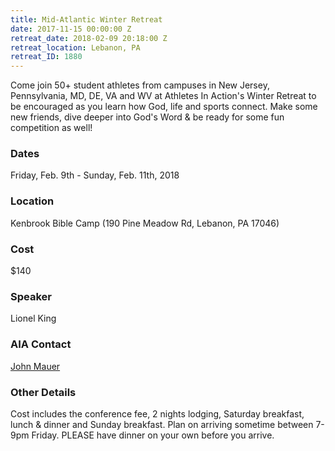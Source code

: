 ```yaml
---
title: Mid-Atlantic Winter Retreat
date: 2017-11-15 00:00:00 Z
retreat_date: 2018-02-09 20:18:00 Z
retreat_location: Lebanon, PA
retreat_ID: 1880
---
```


Come join 50+ student athletes from campuses in New Jersey, Pennsylvania, MD, DE, VA and WV at Athletes In Action's Winter Retreat to be encouraged as you learn how God, life and sports connect. Make some new friends, dive deeper into God's Word & be ready for some fun competition as well!

### Dates
Friday, Feb. 9th -  Sunday, Feb. 11th, 2018

### Location
Kenbrook Bible Camp (190 Pine Meadow Rd, Lebanon, PA 17046)

### Cost
$140

### Speaker
Lionel King

### AIA Contact
[John Mauer](mailto:john.mauere@athletesinaction.org) 

### Other Details 
Cost includes the conference fee, 2 nights lodging, Saturday breakfast, lunch & dinner and Sunday breakfast. Plan on arriving sometime between 7-9pm Friday. PLEASE have dinner on your own before you arrive.